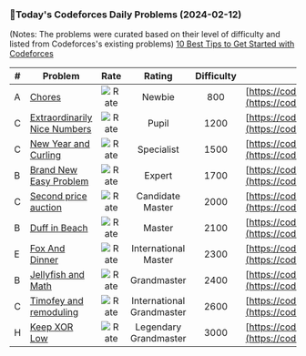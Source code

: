 ### 🌟Today's Codeforces Daily Problems (2024-02-12)
(Notes: The problems were curated based on their level of difficulty and listed from Codeforces's existing problems)
[10 Best Tips to Get Started with Codeforces](https://github.com/ika9810/Codeforces-Daily-Problems/blob/main/10%20Best%20Tips%20to%20Get%20Started%20with%20Codeforces.md)

| # | Problem | Rate| Rating | Difficulty | Contest |
|---| ----- | :--------: | :----------: | :----------: | ---------- |
|A|[Chores](https://codeforces.com/contest/873/problem/A)|![Rate](https://img.shields.io/badge/Newbie-800-lightgrey)|Newbie|800|[https://codeforces.com/contest/873](https://codeforces.com/contest/873)|
|C|[Extraordinarily Nice Numbers](https://codeforces.com/contest/72/problem/C)|![Rate](https://img.shields.io/badge/Pupil-1200-brightgreen)|Pupil|1200|[https://codeforces.com/contest/72](https://codeforces.com/contest/72)|
|C|[New Year and Curling](https://codeforces.com/contest/908/problem/C)|![Rate](https://img.shields.io/badge/Specialist-1500-9cf)|Specialist|1500|[https://codeforces.com/contest/908](https://codeforces.com/contest/908)|
|B|[Brand New Easy Problem](https://codeforces.com/contest/202/problem/B)|![Rate](https://img.shields.io/badge/Expert-1700-blue)|Expert|1700|[https://codeforces.com/contest/202](https://codeforces.com/contest/202)|
|C|[Second price auction](https://codeforces.com/contest/513/problem/C)|![Rate](https://img.shields.io/badge/Candidate%20Master-2000-blueviolet)|Candidate Master|2000|[https://codeforces.com/contest/513](https://codeforces.com/contest/513)|
|B|[Duff in Beach](https://codeforces.com/contest/587/problem/B)|![Rate](https://img.shields.io/badge/Master-2100-orange)|Master|2100|[https://codeforces.com/contest/587](https://codeforces.com/contest/587)|
|E|[Fox And Dinner](https://codeforces.com/contest/510/problem/E)|![Rate](https://img.shields.io/badge/International%20Master-2300-orange)|International Master|2300|[https://codeforces.com/contest/510](https://codeforces.com/contest/510)|
|B|[Jellyfish and Math](https://codeforces.com/contest/1874/problem/B)|![Rate](https://img.shields.io/badge/Grandmaster-2400-red)|Grandmaster|2400|[https://codeforces.com/contest/1874](https://codeforces.com/contest/1874)|
|C|[Timofey and remoduling](https://codeforces.com/contest/763/problem/C)|![Rate](https://img.shields.io/badge/International%20Grandmaster-2600-red)|International Grandmaster|2600|[https://codeforces.com/contest/763](https://codeforces.com/contest/763)|
|H|[Keep XOR Low](https://codeforces.com/contest/1616/problem/H)|![Rate](https://img.shields.io/badge/Legendary%20Grandmaster-3000-red)|Legendary Grandmaster|3000|[https://codeforces.com/contest/1616](https://codeforces.com/contest/1616)|
